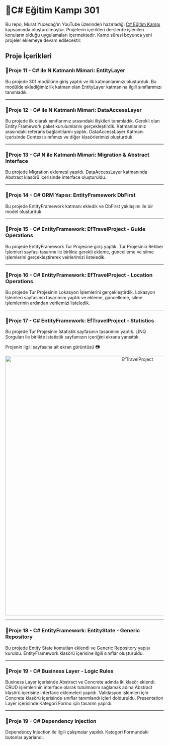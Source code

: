 # :rocket:C# Eğitim Kampı 301

Bu repo, Murat Yücedağ'ın YouTube üzerinden hazırladığı [C# Eğitim Kampı](https://www.youtube.com/playlist?list=PLKnjBHu2xXNPmFMvGKVHA_ijjrgUyNIXr) kapsamında oluşturulmuştur. Projelerin içerikleri derslerde işlenilen konuların olduğu uygulamaları içermektedir. 
Kamp süresi boyunca yeni projeler eklemeye devam edilecektir.



## Proje İçerikleri
### :pushpin:Proje 11 - C# ile N Katmanlı Mimari: EntityLayer
Bu projede 301 modülüne giriş yaptık ve ilk katmanlarımızı oluşturduk. Bu modülde eklediğimiz ilk katman olan EntityLayer katmanına ilgili sınıflarımızı tanımladık.

---

### :pushpin:Proje 12 - C# ile N Katmanlı Mimari: DataAccessLayer
Bu projede ilk olarak sınıflarımız arasındaki ilişkileri tanımladık. Gerekli olan Entity Framework paket kurulumlarını gerçekleştirdik. Katmanlarımız arasındaki referans bağlantılarını yaptık. DataAccessLayer Katmanı içerisinde Context sınıfımızı ve diğer klasörlerimizi oluşturduk.

---

### :pushpin:Proje 13 - C# N ile Katmanlı Mimari: Migration & Abstract Interface
Bu projede Migration eklemesi yapıldı. DataAccessLayer katmanında Abstract klasörü içerisinde interface oluşturuldu.

---

### :pushpin:Proje 14 - C# ORM Yapısı: EntityFramework DbFirst
Bu projede EntityFramework katmanı ekledik ve DbFirst yaklaşımı ile bir model oluşturduk.

---

### :pushpin:Proje 15 - C# EntityFramework: EfTravelProject - Guide Operations
Bu projede EntityFramework Tur Projesine giriş yaptık. Tur Projesinin Rehber İşlemleri sayfası tasarımı ile birlikte gerekli ekleme, güncelleme ve silme işlemlerini gerçekleştirerek veirlerimizi listeledik.

---

### :pushpin:Proje 16 - C# EntityFramework: EfTravelProject - Location Operations
Bu projede Tur Projesinin Lokasyon İşlemlerini gerçekleştirdik. Lokasyon İşlemleri sayfasının tasarımını yaptık ve ekleme, güncelleme, silme işlemlerinin ardından verilemizi listeledik.

---

### :pushpin:Proje 17 - C# EntityFramework: EfTravelProject - Statistics
Bu projede Tur Projesinin İstatistik sayfasının tasarımını yaptık. LINQ Sorguları ile birlikte istatistik sayfamızın içeriğini ekrana yansıttık.

Projenin ilgili sayfasına ait ekran görüntüsü :camera:
<div align = "center">
<img width="824" alt="EfTravelProject" src="https://github.com/user-attachments/assets/994cae74-66e1-436e-bfa6-e70bf2aaec12">
</div>

---

### :pushpin:Proje 18 - C# EntityFramework: EntityState - Generic Repository
Bu projede Entity State komutları eklendi ve Generic Repository yapısı kuruldu. EntityFramework klasörü içerisine ilgili sınıflar oluşturuldu.

---

### :pushpin:Proje 19 - C# Business Layer - Logic Rules
Business Layer içerisinde Abstract ve Concrete adında iki klasör eklendi. CRUD işlemlerinin interface olarak tutulmasını sağlamak adına Abstract klasörü içerisine interface eklemeleri yapıldı. Validasyon işlemleri için Concrete klasörü içerisinde sınıflar tanımlandı içleri dolduruldu. Presentation Layer içerisinde Kategori Formu için tasarım yapıldı.

---

### :pushpin:Proje 19 - C# Dependency Injection
Dependency Injection ile ilgili çalışmalar yapıldı. Kategori Formundaki butonlar ayarlandı.
